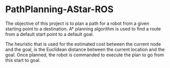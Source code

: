 # PathPlanning-AStar-ROS

The objective of this project is to plan a path for a robot from a given starting point to a destination. A* planning algorithm is used to find a route from a default start point to a default goal. 

The heuristic that is used for the estimated cost between the current node and the goal, is the Euclidean distance between the current location and the goal. Once planned, the robot is commanded to execute the plan to go from this start to goal.
